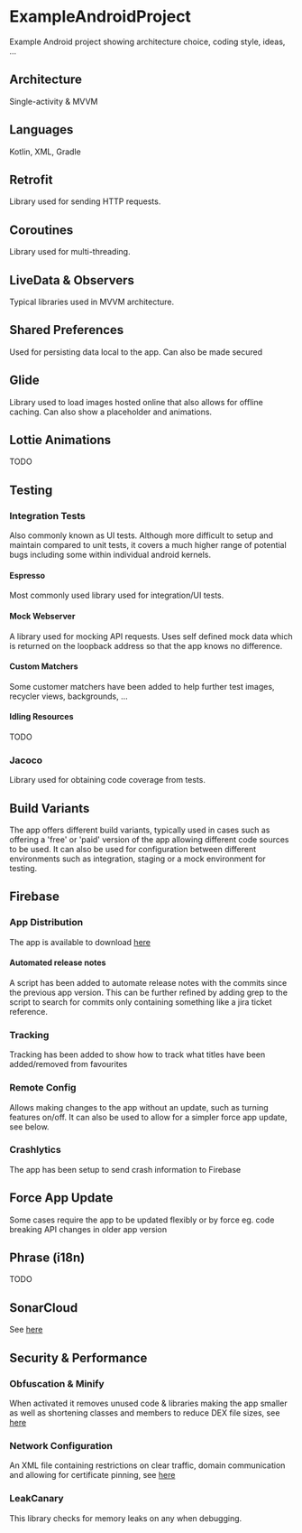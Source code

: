 # ExampleAndroidProject
Example Android project showing architecture choice, coding style, ideas, ...

## Architecture
Single-activity & MVVM

## Languages
Kotlin, XML, Gradle

## Retrofit
Library used for sending HTTP requests.

## Coroutines
Library used for multi-threading.

## LiveData & Observers
Typical libraries used in MVVM architecture.

## Shared Preferences
Used for persisting data local to the app. Can also be made secured

## Glide
Library used to load images hosted online that also allows for offline caching.
Can also show a placeholder and animations.

## Lottie Animations
TODO

## Testing

### Integration Tests
Also commonly known as UI tests.
Although more difficult to setup and maintain compared to unit tests, it covers a much higher range of potential bugs including some within individual android kernels.

#### Espresso
Most commonly used library used for integration/UI tests.

#### Mock Webserver
A library used for mocking API requests.
Uses self defined mock data which is returned on the loopback address so that the app knows no difference.

#### Custom Matchers
Some customer matchers have been added to help further test images, recycler views, backgrounds, ...

#### Idling Resources
TODO

### Jacoco
Library used for obtaining code coverage from tests.

## Build Variants
The app offers different build variants, typically used in cases such as offering a 'free' or 'paid' version of the app allowing different code sources to be used.
It can also be used for configuration between different environments such as integration, staging or a mock environment for testing.

## Firebase
### App Distribution
The app is available to download [here](https://appdistribution.firebase.dev/i/51f7a5c239a0e573)

#### Automated release notes
A script has been added to automate release notes with the commits since the previous app version.
This can be further refined by adding grep to the script to search for commits only containing something like a jira ticket reference.

### Tracking
Tracking has been added to show how to track what titles have been added/removed from favourites

### Remote Config
Allows making changes to the app without an update, such as turning features on/off.
It can also be used to allow for a simpler force app update, see below.

### Crashlytics
The app has been setup to send crash information to Firebase

## Force App Update
Some cases require the app to be updated flexibly or by force eg. code breaking API changes in older app version

## Phrase (i18n)
TODO

## SonarCloud
See [here](https://sonarcloud.io/project/overview?id=LethalMaus_ExampleAndroidProject)

## Security & Performance

### Obfuscation & Minify
When activated it removes unused code & libraries making the app smaller as well as shortening classes and members to reduce DEX file sizes, see [here](https://developer.android.com/studio/build/shrink-code)

### Network Configuration
An XML file containing restrictions on clear traffic, domain communication and allowing for certificate pinning, see [here](https://developer.android.com/training/articles/security-config)

### LeakCanary
This library checks for memory leaks on any when debugging.
